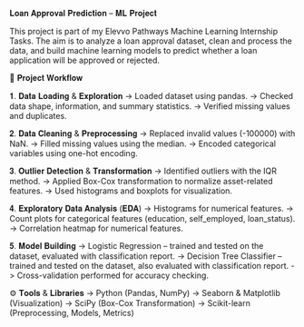 𝐋𝐨𝐚𝐧 𝐀𝐩𝐩𝐫𝐨𝐯𝐚𝐥 𝐏𝐫𝐞𝐝𝐢𝐜𝐭𝐢𝐨𝐧 – 𝐌𝐋 𝐏𝐫𝐨𝐣𝐞𝐜𝐭

This project is part of my Elevvo Pathways Machine Learning Internship Tasks. The aim is to analyze a loan approval dataset, clean and process the data, and build machine learning models to predict whether a loan application will be approved or rejected.

📌 𝐏𝐫𝐨𝐣𝐞𝐜𝐭 𝐖𝐨𝐫𝐤𝐟𝐥𝐨𝐰

𝟏. 𝐃𝐚𝐭𝐚 𝐋𝐨𝐚𝐝𝐢𝐧𝐠 & 𝐄𝐱𝐩𝐥𝐨𝐫𝐚𝐭𝐢𝐨𝐧
-> Loaded dataset using pandas.
-> Checked data shape, information, and summary statistics.
-> Verified missing values and duplicates.

𝟐. 𝐃𝐚𝐭𝐚 𝐂𝐥𝐞𝐚𝐧𝐢𝐧𝐠 & 𝐏𝐫𝐞𝐩𝐫𝐨𝐜𝐞𝐬𝐬𝐢𝐧𝐠
-> Replaced invalid values (-100000) with NaN.
-> Filled missing values using the median.
-> Encoded categorical variables using one-hot encoding.

𝟑. 𝐎𝐮𝐭𝐥𝐢𝐞𝐫 𝐃𝐞𝐭𝐞𝐜𝐭𝐢𝐨𝐧 & 𝐓𝐫𝐚𝐧𝐬𝐟𝐨𝐫𝐦𝐚𝐭𝐢𝐨𝐧
-> Identified outliers with the IQR method.
-> Applied Box-Cox transformation to normalize asset-related features.
-> Used histograms and boxplots for visualization.

𝟒. 𝐄𝐱𝐩𝐥𝐨𝐫𝐚𝐭𝐨𝐫𝐲 𝐃𝐚𝐭𝐚 𝐀𝐧𝐚𝐥𝐲𝐬𝐢𝐬 (𝐄𝐃𝐀)
-> Histograms for numerical features.
-> Count plots for categorical features (education, self_employed, loan_status).
-> Correlation heatmap for numerical features.

𝟓. 𝐌𝐨𝐝𝐞𝐥 𝐁𝐮𝐢𝐥𝐝𝐢𝐧𝐠
-> Logistic Regression – trained and tested on the dataset, evaluated with classification report.
-> Decision Tree Classifier – trained and tested on the dataset, also evaluated with classification report.
-> Cross-validation performed for accuracy checking.

⚙️ 𝐓𝐨𝐨𝐥𝐬 & 𝐋𝐢𝐛𝐫𝐚𝐫𝐢𝐞𝐬
-> Python (Pandas, NumPy)
-> Seaborn & Matplotlib (Visualization)
-> SciPy (Box-Cox Transformation)
-> Scikit-learn (Preprocessing, Models, Metrics)
